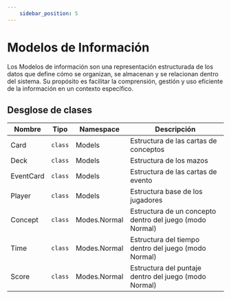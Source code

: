 ```yaml
---
    sidebar_position: 5
---
```


# Modelos de Información

Los Modelos de información son una representación estructurada de los datos que define cómo se organizan, se almacenan y se relacionan dentro del sistema. Su propósito es facilitar la comprensión, gestión y uso eficiente de la información en un contexto específico.

## Desglose de clases

|Nombre|Tipo|Namespace|Descripción|
|-|-|-|-|
|Card|`class`|Models|Estructura de las cartas de conceptos|
|Deck|`class`|Models|Estructura de los mazos|
|EventCard|`class`|Models|Estructura de las cartas de evento|
|Player|`class`|Models|Estructura base de los jugadores|
|Concept|`class`|Modes.Normal|Estructura de un concepto dentro del juego (modo Normal)|
|Time|`class`|Modes.Normal|Estructura del tiempo dentro del juego (modo Normal)|
|Score|`class`|Modes.Normal|Estructura del puntaje dentro del juego (modo Normal)|




